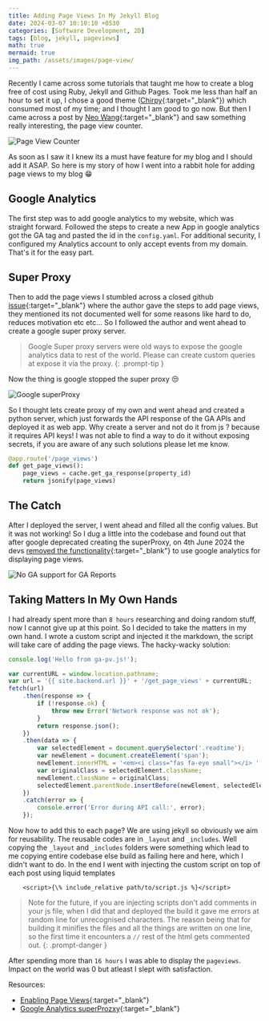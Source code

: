 ```yaml
---
title: Adding Page Views In My Jekyll Blog
date: 2024-03-07 10:10:10 +0530
categories: [Software Development, 2D]
tags: [blog, jekyll, pageviews]
math: true
mermaid: true
img_path: /assets/images/page-view/
---
```


<script>{% include_relative assets/scripts/ga-pv.js %}</script>

Recently I came across some tutorials that taught me how to create a blog free of cost using Ruby, Jekyll and Github Pages. Took me less than half an hour to set it up, I chose a good theme ([Chirpy](https://chirpy.cotes.page/posts/getting-started/){:target="_blank"}) which consumed most of my time; and I thought I am good to go now. But then I came across a post by [Neo Wang](https://nwatx.me/post/atcoderdp){:target="_blank"} and saw something really interesting, the page view counter. 

![Page View Counter](page-view.png)

As soon as I saw it I knew its a must have feature for my blog and I should add it ASAP. So here is my story of how I went into a rabbit hole for adding page views to my blog 😁

## Google Analytics

The first step was to add google analytics to my website, which was straight forward. Followed the steps to create a new App in google analytics got the GA tag and pasted the id in the `config.yaml`. For additional security, I configured my Analytics account to only accept events from my domain. That's it for the easy part.

## Super Proxy

Then to add the page views I stumbled across a closed github [issue](https://github.com/cotes2020/jekyll-theme-chirpy/issues/92){:target="_blank"} where the author gave the steps to add page views, they mentioned its not documented well for some reasons like hard to do, reduces motivation etc etc... So I followed the author and went ahead to create a google super proxy server.

> Google Super proxy servers were old ways to expose the google analytics data to rest of the world. Please can create custom queries at expose it via the proxy.
{: .prompt-tip }

Now the thing is google stopped the super proxy 😒

![Google superProxy](super-proxy.png)

So I thought lets create proxy of my own and went ahead and created a python server, which just forwards the API response of the GA APIs and deployed it as web app. Why create a server and not do it from js ? because it requires API keys! I was not able to find a way to do it without exposing secrets, if you are aware of any such solutions please let me know.

```python
@app.route('/page_views')
def get_page_views():
    page_views = cache.get_ga_response(property_id)
    return jsonify(page_views)
```

## The Catch

After I deployed the server, I went ahead and filled all the config values. But it was not working! So I dug a little into the codebase and found out that after google deprecated creating the superProxy, on 4th June 2024 the devs [removed the functionality](https://github.com/cotes2020/jekyll-theme-chirpy/issues/92){:target="_blank"} to use google analytics for displaying page views.

![No GA support for GA Reports](pull-request.png)

## Taking Matters In My Own Hands

I had already spent more than `8 hours` researching and doing random stuff, now I cannot give up at this point. So I decided to take the matters in my own hand. I wrote a custom script and injected it the markdown, the script will take care of adding the page views. The hacky-wacky solution:

```js
console.log('Hello from ga-pv.js!');

var currentURL = window.location.pathname;
var url = '{{ site.backend.url }}' + '/get_page_views' + currentURL;
fetch(url)
    .then(response => {
        if (!response.ok) {
            throw new Error('Network response was not ok');
        }
        return response.json();
    })
    .then(data => {
        var selectedElement = document.querySelector('.readtime');
        var newElement = document.createElement('span');
        newElement.innerHTML = '<em><i class="fas fa-eye small"></i> ' + '  ' + data.page_views + '</em> views';
        var originalClass = selectedElement.className;
        newElement.className = originalClass;
        selectedElement.parentNode.insertBefore(newElement, selectedElement);
    })
    .catch(error => {
        console.error('Error during API call:', error);
    });
```

Now how to add this to each page? We are using jekyll so obviously we aim for reusability. The reusable codes are in `_layout` and `_includes`. Well copying the `_layout` and `_includes` folders were something which lead to me copying entire codebase else build as failing here and here, which I didn't want to do. In the end I went with injecting the custom script on top of each post using liquid templates

```text
    <script>{\% include_relative path/to/script.js %}</script>
```

> Note for the future, if you are injecting scripts don't add comments in your js file, when I did that and deployed the build it gave me errors at random line for unrecognised characters. The reason being that for building it minifies the files and all the things are written on one line, so the first time it encounters a `//` rest of the html gets commented out.
{: .prompt-danger }

After spending more than `16 hours` I was able to display the `pageviews`. Impact on the world was 0 but atleast I slept with satisfaction.

Resources:
- [Enabling Page Views](https://enqio.cn/posts/enable-google-pv/){:target="_blank"}
- [Google Analytics superProzxy](https://developers.google.com/analytics/solutions/google-analytics-super-proxy){:target="_blank"}

